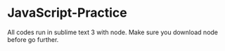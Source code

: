 # JavaScript-Practice
All codes run in sublime text 3 with node. Make sure you download node before go further.
